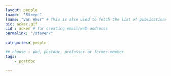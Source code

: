 ```yaml
---
layout: people
fname:  "Steven"
lname: "Van Aker" # This is also used to fetch the list of publications from bib files
pic: acker.gif
cid : acker # for creating email/web addresss
permalink: "/steven/"

categories: people

## choose : phd, postdoc, professor or former-member
tags:
    - postdoc

---
```

